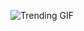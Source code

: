 
<!-- GIF_SECTION -->
![Trending GIF](https://media0.giphy.com/media/v1.Y2lkPThiYjIxNzcyMWE0amlibDFmcGQ5cDFpODUwa3FmMmJjOGZkdzN3ODU4OHlscXhxaCZlcD12MV9naWZzX3NlYXJjaCZjdD1n/SS3OndLI7c3ZYnr0vM/giphy.gif)
<!-- END_GIF_SECTION -->
